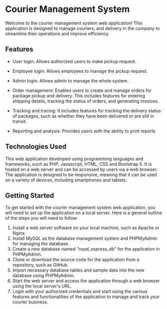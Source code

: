
# Courier Management System

Welcome to the courier management system web application! This application is designed to manage couriers, and delivery in the company to streamline their operations and improve efficiency.

## Features

- User login: Allows authorized users to make pickup request.

- Employee login: Allows employees to manage the pickup request.

- Admin login: Allows admin to manage the whole system.

- Order management: Enables users to create and manage orders for package pickup and delivery. This includes features for entering shipping details, tracking the status of orders, and generating invoices.

- Tracking and tracing: It includes features for tracking the delivery status of packages, such as whether they have been delivered or are still in transit.

- Reporting and analysis: Provides users with the ability to print reports

## Technologies Used

This web application developed using programming languages and frameworks, such as PHP, Javascript, HTML, CSS and Bootstrap 5. It is hosted on a web server and can be accessed by users via a web browser. The application is designed to be responsive, meaning that it can be used on a variety of devices, including smartphones and tablets.

## Getting Started

To get started with the courier management system web application, you will need to set up the application on a local server. Here is a general outline of the steps you will need to follow:

1. Install a web server software on your local machine, such as Apache or Nginx.
2. Install MySQL as the database management system and PHPMyAdmin for managing the database.
3. Create a new database named _"royal_express_db"_ for the application in PHPMyAdmin.
4. Clone or download the source code for the application from a repository, such as GitHub.
5. Import necessary database tables and sample data into the new database using PHPMyAdmin.
6. Start the web server and access the application through a web browser using the local server's URL.
7. Login with your authorized credentials and start using the various features and functionalities of the application to manage and track your courier business.
